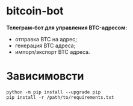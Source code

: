 # bitcoin-bot

**Телеграм-бот для управления BTC-адресом:** 

- отправка BTC на адрес;
- генерация BTC адреса;
- импорт/экспорт BTC адреса.

# Зависимовсти
    python -m pip install --upgrade pip
    pip install -r /path/to/requirements.txt
